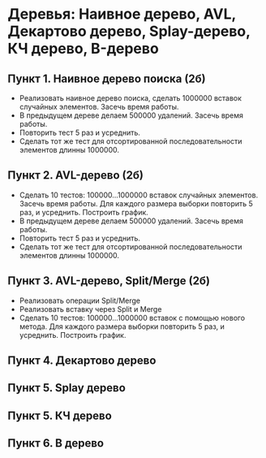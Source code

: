# Деревья: Наивное дерево, AVL, Декартово дерево, Splay-дерево, КЧ дерево, B-дерево

## Пункт 1. Наивное дерево поиска (2б)
* Реализовать наивное дерево поиска, сделать 1000000 вставок случайных элементов. Засечь время работы. 
* В предыдущем дереве делаем 500000 удалений. Засечь время работы. 
* Повторить тест 5 раз и усреднить.
* Сделать тот же тест для отсортированной последовательности элементов длинны 1000000.

## Пункт 2. AVL-дерево (2б)
*  Сделать 10 тестов: 100000...1000000 вставок случайных элементов. Засечь время работы. Для каждого размера выборки повторить 5 раз, и усреднить.
   Построить график.
* В предыдущем дереве делаем 500000 удалений. Засечь время работы. 
* Повторить тест 5 раз и усреднить.
* Сделать тот же тест для отсортированной последовательности элементов длинны 1000000.

## Пункт 3. AVL-дерево, Split/Merge (2б)
* Реализовать операции Split/Merge
* Реализовать вставку через Split и Merge
* Сделать 10 тестов: 100000...1000000 вставок c помощью нового метода. Для каждого размера выборки повторить 5 раз, и усреднить.
   Построить график.

## Пункт 4. Декартово дерево 

## Пункт 5. Splay дерево 

## Пункт 5. КЧ дерево

## Пункт 6. B дерево
